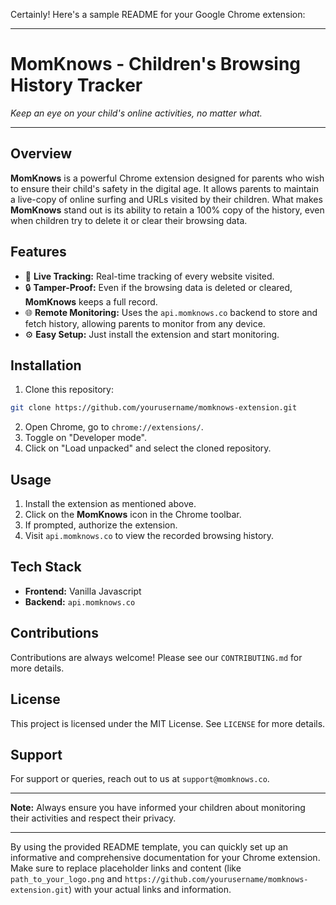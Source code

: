 Certainly! Here's a sample README for your Google Chrome extension:

---

# MomKnows - Children's Browsing History Tracker

*Keep an eye on your child's online activities, no matter what.*

---

## Overview

**MomKnows** is a powerful Chrome extension designed for parents who wish to ensure their child's safety in the digital age. It allows parents to maintain a live-copy of online surfing and URLs visited by their children. What makes **MomKnows** stand out is its ability to retain a 100% copy of the history, even when children try to delete it or clear their browsing data.

## Features

- 🚀 **Live Tracking:** Real-time tracking of every website visited.
- 🔒 **Tamper-Proof:** Even if the browsing data is deleted or cleared, **MomKnows** keeps a full record.
- 🌐 **Remote Monitoring:** Uses the `api.momknows.co` backend to store and fetch history, allowing parents to monitor from any device.
- ⚙️ **Easy Setup:** Just install the extension and start monitoring.

## Installation

1. Clone this repository:
```bash
git clone https://github.com/yourusername/momknows-extension.git
```
2. Open Chrome, go to `chrome://extensions/`.
3. Toggle on "Developer mode".
4. Click on "Load unpacked" and select the cloned repository.

## Usage

1. Install the extension as mentioned above.
2. Click on the **MomKnows** icon in the Chrome toolbar.
3. If prompted, authorize the extension.
4. Visit `api.momknows.co` to view the recorded browsing history.

## Tech Stack

- **Frontend:** Vanilla Javascript
- **Backend:** `api.momknows.co`

## Contributions

Contributions are always welcome! Please see our `CONTRIBUTING.md` for more details.

## License

This project is licensed under the MIT License. See `LICENSE` for more details.

## Support

For support or queries, reach out to us at `support@momknows.co`.

---

**Note:** Always ensure you have informed your children about monitoring their activities and respect their privacy.

---

By using the provided README template, you can quickly set up an informative and comprehensive documentation for your Chrome extension. Make sure to replace placeholder links and content (like `path_to_your_logo.png` and `https://github.com/yourusername/momknows-extension.git`) with your actual links and information.
